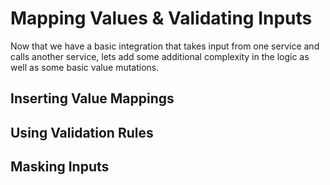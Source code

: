 # Mapping Values & Validating Inputs

Now that we have a basic integration that takes input from one service and calls another service, lets add some additional complexity in the logic as well as some basic value mutations.

## Inserting Value Mappings

## Using Validation Rules

## Masking Inputs


